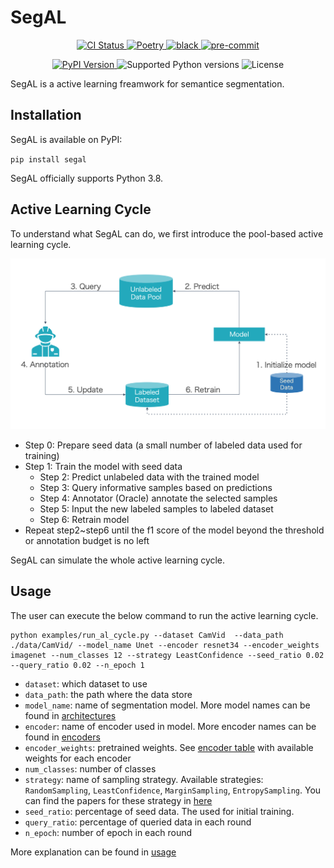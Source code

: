 # SegAL

<p align="center">
  <a href="https://github.com/BrambleXu/segal/actions?query=workflow%3ACI">
    <img src="https://img.shields.io/github/workflow/status/BrambleXu/segal/CI/main?label=CI&logo=github&style=flat-square" alt="CI Status" >
  </a>
  <a href="https://python-poetry.org/">
    <img src="https://img.shields.io/badge/packaging-poetry-299bd7?style=flat-square&logo=data:image/png" alt="Poetry">
  </a>
  <a href="https://github.com/ambv/black">
    <img src="https://img.shields.io/badge/code%20style-black-000000.svg?style=flat-square" alt="black">
  </a>
  <a href="https://github.com/pre-commit/pre-commit">
    <img src="https://img.shields.io/badge/pre--commit-enabled-brightgreen?logo=pre-commit&logoColor=white&style=flat-square" alt="pre-commit">
  </a>
</p>
<p align="center">
  <a href="https://pypi.org/project/segal/">
    <img src="https://img.shields.io/pypi/v/segal.svg?logo=python&logoColor=fff&style=flat-square" alt="PyPI Version">
  </a>
  <img src="https://img.shields.io/pypi/pyversions/segal.svg?style=flat-square&logo=python&amp;logoColor=fff" alt="Supported Python versions">
  <img src="https://img.shields.io/pypi/l/segal.svg?style=flat-square" alt="License">
</p>

SegAL is a active learning freamwork for semantice segmentation.

## Installation

SegAL is available on PyPI:

`pip install segal`

SegAL officially supports Python 3.8.

## Active Learning Cycle

To understand what SegAL can do, we first introduce the pool-based active learning cycle.

![al_cycle](./docs/images/al_cycle.png)

- Step 0: Prepare seed data (a small number of labeled data used for training)
- Step 1: Train the model with seed data
  - Step 2: Predict unlabeled data with the trained model
  - Step 3: Query informative samples based on predictions
  - Step 4: Annotator (Oracle) annotate the selected samples
  - Step 5: Input the new labeled samples to labeled dataset
  - Step 6: Retrain model
- Repeat step2~step6 until the f1 score of the model beyond the threshold or annotation budget is no left

SegAL can simulate the whole active learning cycle.

## Usage

The user can execute the below command to run the active learning cycle.

```
python examples/run_al_cycle.py --dataset CamVid  --data_path ./data/CamVid/ --model_name Unet --encoder resnet34 --encoder_weights imagenet --num_classes 12 --strategy LeastConfidence --seed_ratio 0.02 --query_ratio 0.02 --n_epoch 1
```

- `dataset`: which dataset to use
- `data_path`: the path where the data store
- `model_name`: name of segmentation model. More model names can be found in [architectures](https://github.com/qubvel/segmentation_models.pytorch#architectures-)
- `encoder`: name of encoder used in model. More encoder names can be found in [encoders](https://github.com/qubvel/segmentation_models.pytorch#encoders-)
- `encoder_weights`: pretrained weights. See [encoder table](https://github.com/qubvel/segmentation_models.pytorch#encoders-) with available weights for each encoder
- `num_classes`: number of classes
- `strategy`: name of sampling strategy. Available strategies: `RandomSampling`, `LeastConfidence`, `MarginSampling`, `EntropySampling`. You can find the papers for these strategy in [here](https://github.com/cure-lab/deep-active-learning/tree/main#deep-active-learning-strategies)
- `seed_ratio`: percentage of seed data. The  used for initial training. 
- `query_ratio`: percentage of queried data in each round
- `n_epoch`: number of epoch in each round

More explanation can be found in [usage](./docs/usage.md)
